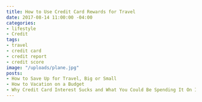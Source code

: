 ```yaml
---
title: How to Use Credit Card Rewards for Travel
date: 2017-08-14 11:00:00 -04:00
categories:
- lifestyle
- Credit
tags:
- travel
- credit card
- credit report
- credit score
image: "/uploads/plane.jpg"
posts:
- How to Save Up for Travel, Big or Small
- How to Vacation on a Budget
- Why Credit Card Interest Sucks and What You Could Be Spending It On Instead
---
```


